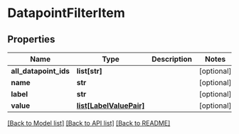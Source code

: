 # DatapointFilterItem

## Properties
Name | Type | Description | Notes
------------ | ------------- | ------------- | -------------
**all_datapoint_ids** | **list[str]** |  | [optional] 
**name** | **str** |  | [optional] 
**label** | **str** |  | [optional] 
**value** | [**list[LabelValuePair]**](LabelValuePair.md) |  | [optional] 

[[Back to Model list]](../README.md#documentation-for-models) [[Back to API list]](../README.md#documentation-for-api-endpoints) [[Back to README]](../README.md)

